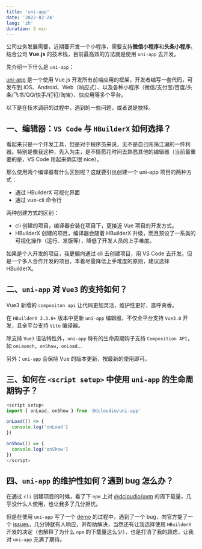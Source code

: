 ```yaml
---
title: 'uni-app'
date: '2022-02-24'
lang: 'zh'
duration: 5 min
---
```


公司业务发展需要，近期要开发一个小程序，需要支持**微信小程序**和**头条小程序**。结合公司 **Vue.js** 的技术栈，目前最高效的方法就是使用 `uni-app` 去开发。

先介绍一下什么是 `uni-app`：

[uni-app](https://github.com/dcloudio/uni-app) 是一个使用 Vue.js 开发所有前端应用的框架，开发者编写一套代码，可发布到 iOS、Android、Web（响应式）、以及各种小程序（微信/支付宝/百度/头条/飞书/QQ/快手/钉钉/淘宝）、快应用等多个平台。

以下是在技术调研的过程中，遇到的一些问题，或者说是抉择。

## 一、编辑器：`VS Code` 与 `HBuilderX` 如何选择？

看起来只是一个开发工具，但是对于程序员来说，无不是自己闯荡江湖的一件利器。特别是像我这种，先入为主，是不情愿花时间去熟悉其他的编辑器（当前最重要的是，VS Code 用起来确实很 nice）。

那么使用两个编译器有什么区别呢？这就要引出创建一个 uni-app 项目的两种方式：

- 通过 HBuilderX 可视化界面
- 通过 vue-cli 命令行

两种创建方式的区别：

- cli 创建的项目，编译器安装在项目下，更接近 Vue 项目的开发方式。
- HBuilderX 创建的项目，编译器会随着 HBuilderX 升级，而且预设了一系类的可视化操作（运行、发版等），降低了开发人员的上手难度。

如果是个人开发的项目，我更偏向通过 cli 去创建项目，用 VS Code 去开发。但是一个多人合作开发的项目，本着尽量降低上手难度的原则，建议选择 HBuilderX。

## 二、`uni-app` 对 `Vue3` 的支持如何？

Vue3 新增的 `compositon api` 让代码更加灵活，维护性更好，直呼真香。

在 `HBuilderX 3.3.0+` 版本中更新 `uni-app` 编辑器，不仅全平台支持 `Vue3.0` 开发，且全平台支持 `Vite` 编译器。

除支持 `Vue3` 语法特性外，`uni-app` 特有的生命周期钩子支持 `Composition API`，如 `onLaunch`，`onShow`，`onLoad`...

另外：`uni-app` 会保持 Vue 的版本更新，按最新的使用即可。

## 三、如何在 `<script setup>` 中使用 `uni-app` 的生命周期钩子？

``` js
<script setup>
import { onLoad, onShow } from '@dcloudio/uni-app'

onLoad(() => {
  console.log('onLoad')
})

onShow(() => {
  console.log('onShow')
})
</script>
```

## 四、`uni-app` 的维护性如何？遇到 bug 怎么办？

在通过 `cli` 创建项目的时候，看了下 `npm` 上对 [@dcloudio/uvm](https://www.npmjs.com/package/@dcloudio/uvm) 的周下载量，几乎没什么人使用，也让我多了几分担忧。

但是在使用 `uni-app` 写了一个 [demo](https://www.github.com/Hongbusi/uni-app-demo) 的过程中，遇到了一个 bug，向官方提了一个 [issues](https://github.com/dcloudio/uni-app/issues/3277)，几分钟就有人响应，并帮助解决，当然还有让我选择使用 `HBuilderX` 开发的决定（也解释了为什么 `npm` 的下载量这么少），也是打消了我的顾虑，让我对 `uni-app` 充满了期待。
